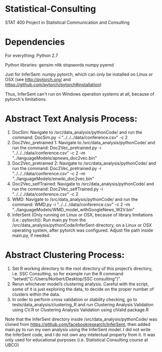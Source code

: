 # Statistical-Consulting
STAT 400 Project in Statistical Communication and Consulting

# Dependencies
For everything:
Python 2.7

Python libraries:
gensim
nltk
stopwords
numpy
pyemd

Just for InferSent:
numpy
pytorch, which can only be installed on Linux or OSX (see http://pytorch.org/ and https://github.com/pytorch/pytorch#installation)

Thus, InferSent can't run on Windows operation systems at all, because of pytorch's limitations.

# Abstract Text Analysis Process:
1.	DocSim: Navigate to /src/data_analysis/pythonCode/ and run the command:
DocSim.py -i "../../../data/conference.csv" -c 2
2.	Doc2Vec_pretrained 1: Navigate to /src/data_analysis/pythonCode/ and run the command:
Doc2Vec_pretrained.py -i "../../../data/conference.csv" -c 2 –m "../languageModels/apnews_doc2vec.bin"
3.	Doc2Vec_pretrained 2: Navigate to /src/data_analysis/pythonCode/ and run the command:
Doc2Vec_pretrained.py -i "../../../data/conference.csv" -c 2 –m "../languageModels/enwiki_doc2vec.bin"
4.	Doc2Vec_selfTrained: Navigate to /src/data_analysis/pythonCode/ and run the command:
Doc2Vec_selfTrained.py -i "../../../data/conference.csv" -c 2
5.	WMD: Navigate to /src/data_analysis/pythonCode/ and run the command:
WMD.py -i "../../../data/conference.csv" -c 2 –m "../languageModels/WMD_model_withGoogleNews_W2V.bin"
6.	InferSent (Only running on Linux or OSX, because of library limitations (i.e.: pytorch)):
Run main.py from the /src/data_analysis/pythonCode/InferSent directory, on a Linux or OSX operating system, after pytorch was configured. Adjust file path inside main.py, if needed.

# Abstract Clustering Process:
1.	Set R working directory to the root directory of this project’s directory, i.e. SSC Consulting, so for example run the R command “setwd("C:/Users/Norbert/Desktop/SSC consulting")”.
2.	Rerun whichever model’s clustering analysis. Careful with the script, some of it is just exploring the data, to decide on the proper number of clusters within the data.
3.	In order to perform cross validation or stability checking, go to tests/data_analysis/clustering_R and run Clustering Analysis Validation using CV.R or Clustering Analysis Validation using clValid package.R

Note that the InferSent directory inside /src/data_analysis/pythonCode/ was cloned from https://github.com/facebookresearch/InferSent, then added main.py to run my own analysis using the InferSent model. I did not write the InferSent code, and I do not own any intelectual property from it. It was only used for educational purposes (i.e. Statistical Consulting course at UBCO)

